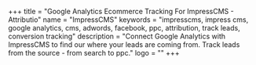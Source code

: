 +++
title = "Google Analytics Ecommerce Tracking For ImpressCMS - Attributio"
name = "ImpressCMS"
keywords = "impresscms, impress cms, google analytics, cms, adwords, facebook, ppc, attribution, track leads, conversion tracking"
description = "Connect Google Analytics with ImpressCMS to find our where your leads are coming from. Track leads from the source - from search to ppc."
logo = ""
+++
